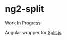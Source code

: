 # ng2-split

Work In Progress

Angular wrapper for [Split.js](https://github.com/nathancahill/Split.js)
